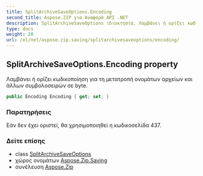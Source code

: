 ```yaml
---
title: SplitArchiveSaveOptions.Encoding
second_title: Aspose.ZIP για Αναφορά API .NET
description: SplitArchiveSaveOptions ιδιοκτησία. Λαμβάνει ή ορίζει κωδικοποίηση για τη μετατροπή ονομάτων αρχείων και άλλων συμβολοσειρών σε byte.
type: docs
weight: 20
url: /el/net/aspose.zip.saving/splitarchivesaveoptions/encoding/
---
```

## SplitArchiveSaveOptions.Encoding property

Λαμβάνει ή ορίζει κωδικοποίηση για τη μετατροπή ονομάτων αρχείων και άλλων συμβολοσειρών σε byte.

```csharp
public Encoding Encoding { get; set; }
```

### Παρατηρήσεις

Εάν δεν έχει οριστεί, θα χρησιμοποιηθεί η κωδικοσελίδα 437.

### Δείτε επίσης

* class [SplitArchiveSaveOptions](../)
* χώρος ονομάτων [Aspose.Zip.Saving](../../splitarchivesaveoptions/)
* συνέλευση [Aspose.Zip](../../../)


